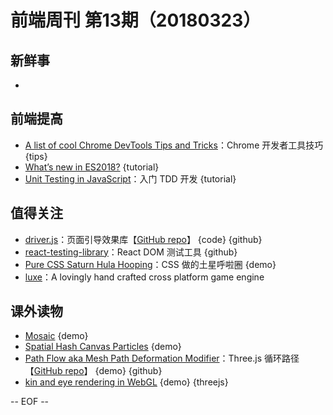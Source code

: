 # 前端周刊 第13期（20180323）

## 新鲜事
-

## 前端提高
- [A list of cool Chrome DevTools Tips and Tricks](https://flaviocopes.com/chrome-devtools-tips/)：Chrome 开发者工具技巧 {tips}
- [What’s new in ES2018?](https://slidr.io/mathiasbynens/what-s-new-in-es2018) {tutorial}
- [Unit Testing in JavaScript](https://www.taniarascia.com/unit-testing-in-javascript/)：入门 TDD 开发 {tutorial}

## 值得关注
- [driver.js](http://kamranahmed.info/driver)：页面引导效果库【[GitHub repo](https://github.com/kamranahmedse/driver.js)】 {code} {github}
- [react-testing-library](https://github.com/kentcdodds/react-testing-library)：React DOM 测试工具 {github}
- [Pure CSS Saturn Hula Hooping](https://codepen.io/jcoulterdesign/pen/BrdPaw)：CSS 做的土星呼啦圈 {demo}
- [luxe](https://luxeengine.com/)：A lovingly hand crafted cross platform game engine

## 课外读物
- [Mosaic](https://codepen.io/Mamboleoo/pen/vRYxQy) {demo}
- [Spatial Hash Canvas Particles](https://codepen.io/jackrugile/full/JLOXWZ/) {demo}
- [Path Flow aka Mesh Path Deformation Modifier](https://zz85.github.io/threejs-path-flow/flow.html)：Three.js 循环路径【[GitHub repo](https://github.com/zz85/threejs-path-flow)】 {demo} {github}
- [kin and eye rendering in WebGL](https://www.derschmale.com/lab/doodles/blueeyes/build/) {demo} {threejs}

[//]: # (分类图标
    新闻 {news}
    视频 {video}
    教程 {tutorial}
    代码 {code}
    演示 {demo}
    观点 {opinion}
    技巧 {tips}
    工具 {tools}
    书籍 {book}
    文档 {doc}
    GayHub {github}
    规范 {w3c}
    规范 {mdn}
    Three.js {threejs}
  )

-- EOF --
